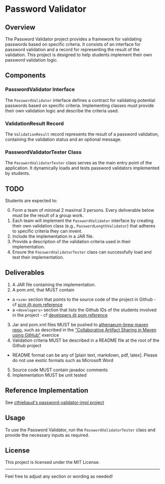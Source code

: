 # Password Validator

## Overview

The Password Validator project provides a framework for validating passwords based on specific criteria. It consists of an interface for password validation and a record for representing the result of the validation. This project is designed to help students implement their own password validation logic.

## Components

### PasswordValidator Interface

The `PasswordValidator` interface defines a contract for validating potential passwords based on specific criteria. Implementing classes must provide their own validation logic and describe the criteria used.

### ValidationResult Record

The `ValidationResult` record represents the result of a password validation, containing the validation status and an optional message.

### PasswordValidatorTester Class

The `PasswordValidatorTester` class serves as the main entry point of the application. It dynamically loads and tests password validators implemented by students.


## TODO

Students are expected to:

0. Form a team of minimal 2 maximal 3 persons. Every deliverable below must be the result of a group work.
1. Each team will implement the `PasswordValidator` interface by creating their own validation class (e.g., `PasswordLengthValidator`) that adheres to specific criteria they can invent.
2. Include the implementation in a JAR file.
3. Provide a description of the validation criteria used in their implementation.
4. Ensure the `PasswordValidatorTester` class can successfully load and test their implementation.

## Deliverables

1. A JAR file containing the implementation.
2. A pom.xml, that MUST contain 
- a `<scm>` section that points to the source code of the project in Github - cf [scm @ pom reference](https://maven.apache.org/pom.html#SCM)
- a `<developers>` section that lists the Github IDs of the students involved in the project - cf [developers @ pom reference](https://maven.apache.org/pom.html#Developers)
3. Jar and pom.xml files MUST be pushed to [athenaeum-brew maven repo](https://github.com/orgs/athenaeum-brew/packages), such as described in the ["Collaborative Artifact Sharing in Maven using GitHub"](https://athenaeum.cthiebaud.com/index0.html?%2Fexercises%2F11.md) exercice
4. Validation criteria MUST be described in a README file at the root of the Github project
- README format can be any of [plain text, markdown, pdf, latex]. Please do not use exotic formats such as Microsoft Word
5. Source code MUST contain javadoc comments
6. Implementation MUST be unit tested

## Reference Implementation 

See [cthiebaud's password-validator-impl project](https://github.com/athenaeum-brew/password-validator-impl)

## Usage

To use the Password Validator, run the `PasswordValidatorTester` class and provide the necessary inputs as required.

## License

This project is licensed under the MIT License.

---

Feel free to adjust any section or wording as needed!
